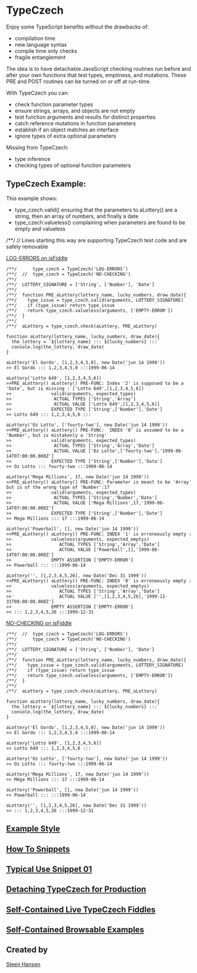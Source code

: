 
# TypeCzech

Enjoy some TypeScript benefits without the drawbacks of:
- compilation time
- new language syntax
- compile time only checks
- fragile entanglement

The idea is to have detachable JavaScript checking routines run before and after your 
own functions that test types, emptiness, and mutations. These PRE and POST routines can be 
turned on or off at run-time.

With TypeCzech you can:
 - check function parameter types
 - ensure strings, arrays, and objects are not empty
 - test function arguments and results for distinct properties
 - catch reference mutations in function parameters
 - establish if an object matches an interface
 - ignore types of extra optional parameters

Missing from TypeCzech:
 - type inference
 - checking types of optional function parameters

## TypeCzech Example:

This example shows:
 - type_czech.valid() ensuring that the parameters to aLottery() are a string, then an array of numbers, and finally a date
 - type_czech.valueless() complaining when parameters are found to be empty and valueless

  /**/ // Lines starting this way are supporting TypeCzech test code and are safely removable

[LOG-ERRORS on jsFiddle](https://jsfiddle.net/steen_hansen/nve4d3ah/3/?00-ReadMe-Example)

    /**/      type_czech = TypeCzech('LOG-ERRORS')
    /**/  //  type_czech = TypeCzech('NO-CHECKING')
    /**/
    /**/  LOTTERY_SIGNATURE = ['String', ['Number'], 'Date']
    /**/
    /**/  function PRE_aLottery(lottery_name, lucky_numbers, draw_date){
    /**/    type_issue = type_czech.valid(arguments, LOTTERY_SIGNATURE)
    /**/    if (type_issue) return type_issue
    /**/    return type_czech.valueless(arguments, ['EMPTY-ERROR'])
    /**/  }
    /**/
    /**/  aLottery = type_czech.check(aLottery, PRE_aLottery) 

    function aLottery(lottery_name, lucky_numbers, draw_date){
      the_lottery = `${lottery_name} ::: ${lucky_numbers} :::`
      console.log(the_lottery, draw_date)
    }

    aLottery('El Gordo', [1,2,3,4,5,0], new Date('jun 14 1999'))
    >> El Gordo ::: 1,2,3,4,5,0 :::1999-06-14

    aLottery('Lotto 649', [1,2,3,4,5,6])
    >>PRE_aLottery() aLottery() PRE-FUNC: Index '2' is supposed to be a 'Date', but is missing : ['Lotto 649',[1,2,3,4,5,6]]
    >>               valid(arguments, expected_types)
    >>                ACTUAL TYPES ['String','Array']
    >>                ACTUAL VALUE ['Lotto 649',[1,2,3,4,5,6]]
    >>               EXPECTED TYPE ['String',['Number'],'Date']
    >> Lotto 649 ::: 1,2,3,4,5,6 :::

    aLottery('Oz Lotto', ['fourty-two'], new Date('jun 14 1999'))
    >>PRE_aLottery() aLottery() PRE-FUNC:  INDEX '0' is assumed to be a 'Number', but is mistakenly a 'String'
    >>               valid(arguments, expected_types)
    >>                ACTUAL TYPES ['String','Array','Date']
    >>                ACTUAL VALUE ['Oz Lotto',['fourty-two'],'1999-06-14T07:00:00.000Z']
    >>               EXPECTED TYPE ['String',['Number'],'Date']
    >> Oz Lotto ::: fourty-two :::1999-06-14

    aLottery('Mega Millions', 17, new Date('jun 14 1999'))
    >>PRE_aLottery() aLottery() PRE-FUNC: Parameter is meant to be 'Array' but is of the wrong type of 'Number':17
    >>               valid(arguments, expected_types)
    >>                ACTUAL TYPES ['String','Number','Date']
    >>                ACTUAL VALUE ['Mega Millions',17,'1999-06-14T07:00:00.000Z']
    >>               EXPECTED TYPE ['String',['Number'],'Date']
    >> Mega Millions ::: 17 :::1999-06-14

    aLottery('Powerball', [], new Date('jun 14 1999'))
    >>PRE_aLottery() aLottery() PRE-FUNC: INDEX '1' is erroneously empty :
    >>               valueless(arguments, expected_emptys)
    >>                  ACTUAL TYPES ['String','Array','Date']
    >>                  ACTUAL VALUE ['Powerball',[],'1999-06-14T07:00:00.000Z']
    >>               EMPTY ASSERTION ['EMPTY-ERROR']
    >> Powerball ::: :::1999-06-14

    aLottery('', [1,2,3,4,5,26], new Date('Dec 31 1999'))
    >>PRE_aLottery() aLottery() PRE-FUNC: INDEX '0' is erroneously empty :
    >>               valueless(arguments, expected_emptys)
    >>                  ACTUAL TYPES ['String','Array','Date']
    >>                  ACTUAL VALUE ['',[1,2,3,4,5,26],'1999-12-31T08:00:00.000Z']
    >>               EMPTY ASSERTION ['EMPTY-ERROR']
    >> ::: 1,2,3,4,5,26 :::1999-12-31
    
  [NO-CHECKING on jsFiddle](https://jsfiddle.net/steen_hansen/nve4d3ah/3/?00-ReadMe-Example)

    /**/  //  type_czech = TypeCzech('LOG-ERRORS') 
    /**/      type_czech = TypeCzech('NO-CHECKING')
    /**/
    /**/  LOTTERY_SIGNATURE = ['String', ['Number'], 'Date']
    /**/
    /**/  function PRE_aLottery(lottery_name, lucky_numbers, draw_date){
    /**/    type_issue = type_czech.valid(arguments, LOTTERY_SIGNATURE)
    /**/    if (type_issue) return type_issue
    /**/    return type_czech.valueless(arguments, ['EMPTY-ERROR'])
    /**/  }
    /**/
    /**/  aLottery = type_czech.check(aLottery, PRE_aLottery) 

    function aLottery(lottery_name, lucky_numbers, draw_date){
      the_lottery = `${lottery_name} ::: ${lucky_numbers} :::`
      console.log(the_lottery, draw_date)
    }

    aLottery('El Gordo', [1,2,3,4,5,0], new Date('jun 14 1999'))
    >> El Gordo ::: 1,2,3,4,5,0 :::1999-06-14

    aLottery('Lotto 649', [1,2,3,4,5,6])
    >> Lotto 649 ::: 1,2,3,4,5,6 :::

    aLottery('Oz Lotto', ['fourty-two'], new Date('jun 14 1999'))
    >> Oz Lotto ::: fourty-two :::1999-06-14

    aLottery('Mega Millions', 17, new Date('jun 14 1999'))
    >> Mega Millions ::: 17 :::1999-06-14

    aLottery('Powerball', [], new Date('jun 14 1999'))
    >> Powerball ::: :::1999-06-14

    aLottery('', [1,2,3,4,5,26], new Date('Dec 31 1999'))
    >> ::: 1,2,3,4,5,26 :::1999-12-31




## [Example Style](/read-me/example-style.md)

## [How To Snippets](/read-me/how-to-snippets.md)

## [Typical Use Snippet 01](/read-me/typical-use-snippet-01.md)

## [Detaching TypeCzech for Production](/read-me/detaching-checking-code.md)

## [Self-Contained Live TypeCzech Fiddles](/read-me/live-fiddle-samples.md)

## [Self-Contained Browsable Examples](/read-me/web-browserable-examples.md)


## Created by

[Steen Hansen](https://github.com/steenhansen)

